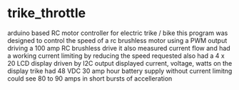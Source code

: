 # trike_throttle
arduino based RC motor controller for electric trike / bike
this program was designed to control the speed of a rc brushless motor using a PWM output driving a 100 amp RC brushless drive
it also measured current flow and had a working current limiting by reducing the speed requested
also had a 4 x 20 LCD display driven by I2C output displayed current, voltage, watts on the display
trike had 48 VDC 30 amp hour battery supply 
without current limitng could see 80 to 90 amps in short bursts of accelleration 
